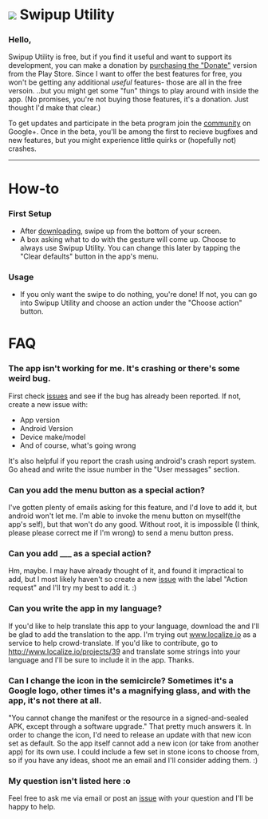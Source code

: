[![][SmIcon]][PlaystoreLink] Swipup Utility
======================
### Hello,
Swipup Utility is free, but if you find it useful and want to support its development, you can make a donation by [purchasing the "Donate"][DonateLink] version from the Play Store. Since I want to offer the best features for free, you won't be getting any additional *useful* features- those are all in the free versoin. ..but you might get some "fun" things to play around with inside the app. (No promises, you're not buying those features, it's a donation. Just thought I'd make that clear.)

To get updates and participate in the beta program join the [community][G+community] on Google+. Once in the beta, you'll be among the first to recieve bugfixes and new features, but you might experience little quirks or (hopefully not) crashes.

---

# How-to
### First Setup
* After [downloading][PlaystoreLink], swipe up from the bottom of your screen.
* A box asking what to do with the gesture will come up. Choose to always use Swipup Utility. You can change this later by tapping the "Clear defaults" button in the app's menu.

### Usage
* If you only want the swipe to do nothing, you're done! If not, you can go into Swipup Utility and choose an action under the "Choose action" button.


# FAQ




### The app isn't working for me. It's crashing or there's some weird bug.
First check [issues](https://github.com/aecl755/GoogleNowSwipeDisabler/issues) and see if the bug has already
been reported. If not, create a new issue with:

 * App version
 * Android Version
 * Device make/model
 * And of course, what's going wrong

It's also helpful if you report the crash using android's crash report system. Go ahead and write the issue number in the "User messages" section.

### Can you add the menu button as a special action?
I've gotten plenty of emails asking for this feature, and I'd love to add it, but android won't let me. I'm able to invoke the menu button on myself(the app's self), but that won't do any good. Without root, it is impossible (I think, please please correct me if I'm wrong) to send a menu button press.

### Can you add ___ as a special action?
Hm, maybe. I may have already thought of it, and found it impractical to add, but I most likely haven't so create a new [issue](https://github.com/aecl755/GoogleNowSwipeDisabler/issues) with the label "Action request" and I'll try my best to add it. :)


### Can you write the app in my language?
If you'd like to help translate this app to your language, download the and I'll be glad to add the translation to the app.
I'm trying out www.localize.io as a service to help crowd-translate. If you'd like to contribute, go to http://www.localize.io/projects/39 and translate some strings into your language and I'll be sure to include it in the app. Thanks.

### Can I change the icon in the semicircle? Sometimes it's a Google logo, other times it's a magnifying glass, and with the app, it's not there at all.
"You cannot change the manifest or the resource in a signed-and-sealed APK, except through a software upgrade." That pretty much answers it. In order to change the icon, I'd need to release an update with that new icon set as default. So the app itself cannot add a new icon (or take from another app) for its own use. I could include a few set in stone icons to choose from, so if you have any ideas, shoot me an email and I'll consider adding them. :)


### My question isn't listed here :o
Feel free to ask me via email or post an [issue](https://github.com/aecl755/GoogleNowSwipeDisabler/issues) with your question and I'll be happy to help. 


[PlaystoreLink]: https://play.google.com/store/apps/details?id=com.AdrianCampos.swipeuputility
[Icon]: https://lh5.ggpht.com/w2Wu_LVw8xxqXXBnYWflA7qX8UKsfxbhXn09bH5aOcuoC7VVzMfGeJahmqaZ0FzJlts=w300-rw
[SmIcon]: https://lh5.ggpht.com/w2Wu_LVw8xxqXXBnYWflA7qX8UKsfxbhXn09bH5aOcuoC7VVzMfGeJahmqaZ0FzJlts=w32-rw
[G+community]: https://plus.google.com/communities/101796628081413739274
[DonateLink]: https://play.google.com/store/apps/details?id=com.AdrianCampos.gnsddonate
